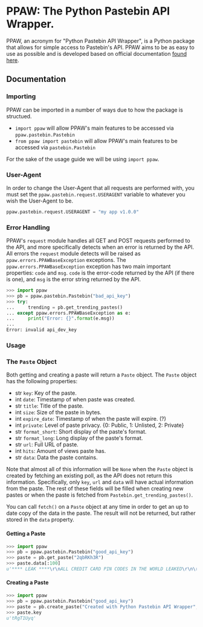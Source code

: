 # PPAW: The Python Pastebin API Wrapper.

PPAW, an acronym for "Python Pastebin API Wrapper", is a Python package that allows for simple access to Pastebin's API. PPAW aims to be as easy to use as possible and is developed based on official documentation [found here](http://pastebin.com/api).

## Documentation

### Importing

PPAW can be imported in a number of ways due to how the package is structued.

* `import ppaw` will allow PPAW's main features to be accessed via `ppaw.pastebin.Pastebin`
* `from ppaw import pastebin` will allow PPAW's main features to be accessed via `pastebin.Pastebin`

For the sake of the usage guide we will be using `import ppaw`.

### User-Agent

In order to change the User-Agent that all requests are performed with, you must set the `ppaw.pastebin.request.USERAGENT` variable to whatever you wish the User-Agent to be.

```python
ppaw.pastebin.request.USERAGENT = "my app v1.0.0"
```

### Error Handling

PPAW's `request` module handles all GET and POST requests performed to the API, and more specifically detects when an error is returned by the API. All errors the `request` module detects will be raised as `ppaw.errors.PPAWBaseException` exceptions. The `ppaw.errors.PPAWBaseException` exception has two main important properties: `code` and `msg`. `code` is the error-code returned by the API (if there is one), and `msg` is the error string returned by the API.

```python
>>> import ppaw
>>> pb = ppaw.pastebin.Pastebin("bad_api_key")
>>> try:
...     trending = pb.get_trending_pastes()
... except ppaw.errors.PPAWBaseException as e:
...     print("Error: {}".format(e.msg))
...
Error: invalid api_dev_key
```

### Usage

### The `Paste` Object

Both getting and creating a paste will return a `Paste` object. The `Paste` object has the following properties:

* str `key`: Key of the paste.
* int `date`: Timestamp of when paste was created.
* str `title`: Title of the paste.
* int `size`: Size of the paste in bytes.
* int `expire_date`: Timestamp of when the paste will expire. (?)
* int `private`: Level of paste privacy. {0: Public, 1: Unlisted, 2: Private}
* str `format_short`: Short display of the paste's format.
* str `format_long`: Long display of the paste's format.
* str `url`: Full URL of paste.
* int `hits`: Amount of views paste has.
* str `data`: Data the paste contains.

Note that almost all of this information will be `None` when the `Paste` object is created by fetching an existing poll, as the API does not return this information. Specifically, only `key`, `url` and `data` will have actual information from the paste. The rest of these fields will be filled when creating new pastes or when the paste is fetched from `Pastebin.get_trending_pastes()`.

You can call `fetch()` on a `Paste` object at any time in order to get an up to date copy of the data in the paste. The result will not be returned, but rather stored in the `data` property.

#### Getting a Paste

```python
>>> import ppaw
>>> pb = ppaw.pastebin.Pastebin("good_api_key")
>>> paste = pb.get_paste("2qbRKh3R")
>>> paste.data[:100]
u'**** LEAK ****\r\nALL CREDIT CARD PIN CODES IN THE WORLD LEAKED\r\n\r\n0000 0001 0002 0003 0004 0005 0006 '
```

#### Creating a Paste

```python
>>> import ppaw
>>> pb = ppaw.pastebin.Pastebin("good_api_key")
>>> paste = pb.create_paste("Created with Python Pastebin API Wrapper", "ppaw test", "python", 1, "N", True)
>>> paste.key
u'tRgT1Uyq'
```
